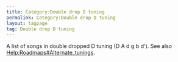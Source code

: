 ```yaml
---
title: Category:Double drop D tuning
permalink: Category:Double drop D tuning
layout: tagpage
tag: Double drop D tuning
---
```


A list of songs in double dropped D tuning (D A d g b d'). See also
<Help:Roadmaps#Alternate_tunings>.
